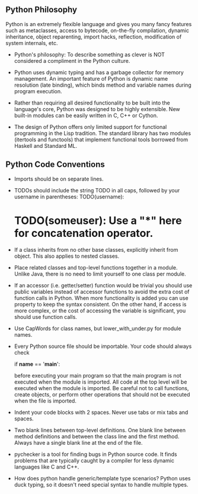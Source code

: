 Python Philosophy 
-----------------

Python is an extremely flexible language and gives you many fancy features such as metaclasses, 
access to bytecode, on-the-fly compilation, dynamic inheritance, object reparenting, import hacks, 
reflection, modification of system internals, etc.

- Python's philosophy: To describe something as clever is NOT considered a compliment in the Python 
culture. 

- Python uses dynamic typing and has a garbage collector for memory management. An important feature 
of Python is dynamic name resolution (late binding), which binds method and variable names during 
program execution.

- Rather than requiring all desired functionality to be built into the language's core, Python was 
designed to be highly extensible. New built-in modules can be easily written in C, C++ or Cython.

- The design of Python offers only limited support for functional programming in the Lisp tradition. 
The standard library has two modules (itertools and functools) that implement functional tools 
borrowed from Haskell and Standard ML.

Python Code Conventions
-----------------------

- Imports should be on separate lines. 

- TODOs should include the string TODO in all caps, followed by your username in parentheses: TODO(username): 
	
	# TODO(someuser): Use a "*" here for concatenation operator.

- If a class inherits from no other base classes, explicitly inherit from object. This also applies to nested classes.

- Place related classes and top-level functions together in a module. Unlike Java, there is no need to limit yourself to one class per module.

- If an accessor (i.e. getter/setter) function would be trivial you should use public variables instead of accessor functions to avoid the extra cost of function calls in Python. When more functionality is added you can use property to keep the syntax consistent. On the other hand, if access is more complex, or the cost of accessing the variable is significant, you should use function calls. 

- Use CapWords for class names, but lower_with_under.py for module names. 

- Every Python source file should be importable. Your code should always check 
	
	if __name__ == '__main__': 
	
	before executing your main program so that the main program is not executed when the module is imported. All code at the top level will be executed when the module is imported. Be careful not to call functions, create objects, or perform other operations that should not be executed when the file is imported.

- Indent your code blocks with 2 spaces. Never use tabs or mix tabs and spaces.

- Two blank lines between top-level definitions. One blank line between method definitions and between the class line and the first method. Always have a single blank line at the end of the file.

- pychecker is a tool for finding bugs in Python source code. It finds problems that are typically caught by a compiler for less dynamic languages like C and C++. 

- How does python handle generic/template type scenarios? Python uses duck typing, so it doesn't need special syntax to handle multiple types. 